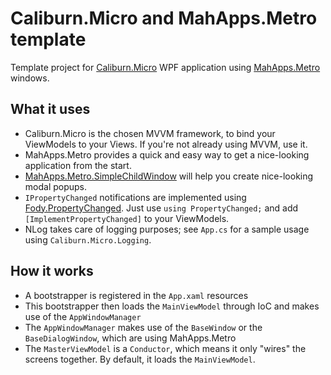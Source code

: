 # Caliburn.Micro and MahApps.Metro template

Template project for [Caliburn.Micro](https://github.com/Caliburn-Micro/Caliburn.Micro) WPF application using [MahApps.Metro](https://github.com/MahApps/MahApps.Metro) windows.

## What it uses

* Caliburn.Micro is the chosen MVVM framework, to bind your ViewModels to your Views. If you're not already using MVVM, use it.
* MahApps.Metro provides a quick and easy way to get a nice-looking application from the start.
* [MahApps.Metro.SimpleChildWindow](https://github.com/punker76/MahApps.Metro.SimpleChildWindow) will help you create nice-looking modal popups.
* `IPropertyChanged` notifications are implemented using [Fody.PropertyChanged](https://github.com/Fody/PropertyChanged). Just use `using PropertyChanged;` and add `[ImplementPropertyChanged]` to your ViewModels.
* NLog takes care of logging purposes; see `App.cs` for a sample usage using `Caliburn.Micro.Logging`.

## How it works

* A bootstrapper is registered in the `App.xaml` resources
* This bootstrapper then loads the `MainViewModel` through IoC and makes use of the `AppWindowManager`
* The `AppWindowManager` makes use of the `BaseWindow` or the `BaseDialogWindow`, which are using MahApps.Metro
* The `MasterViewModel` is a `Conductor`, which means it only "wires" the screens together. By default, it loads the `MainViewModel`.
